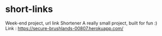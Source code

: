 # short-links
Week-end project, url link Shortener
A really small project, built for fun :) <br>
Link : https://secure-brushlands-00807.herokuapp.com/
